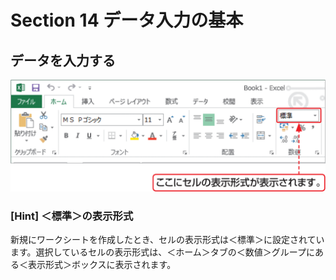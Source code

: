 # Section 14 データ入力の基本

## データを入力する

![](005.png)

### [Hint] ＜標準＞の表示形式

新規にワークシートを作成したとき、セルの表示形式は＜標準＞に設定されています。選択しているセルの表示形式は、＜ホーム＞タブの＜数値＞グループにある＜表示形式＞ボックスに表示されます。


